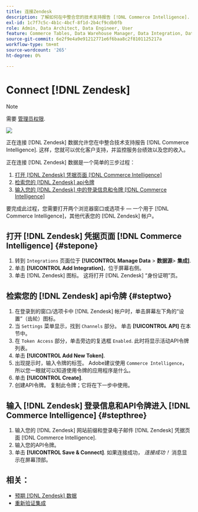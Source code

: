 ```yaml
---
title: 连接Zendesk
description: 了解如何在中整合您的技术支持报告 [!DNL Commerce Intelligence].
exl-id: 1c7f7c5c-4b1c-4bcf-8f1d-2b4cf9cdb0fb
role: Admin, Data Architect, Data Engineer, User
feature: Commerce Tables, Data Warehouse Manager, Data Integration, Data Import/Export
source-git-commit: 6e2f9e4a9e91212771e6f6baa8c2f8101125217a
workflow-type: tm+mt
source-wordcount: '265'
ht-degree: 0%

---
```


# Connect [!DNL Zendesk]

>[!NOTE]
>
>需要 [管理员权限](../../../administrator/user-management/user-management.md).

![](../../../assets/Zendesk_logo.png)

正在连接 [!DNL Zendesk] 数据允许您在中整合技术支持报告 [!DNL Commerce Intelligence]. 这样，您就可以优化客户支持，并监控服务台绩效以及您的收入。

正在连接 [!DNL Zendesk] 数据是一个简单的三步过程：

1. [打开 [!DNL Zendesk] 凭据页面 [!DNL Commerce Intelligence]](#stepone)
1. [检索您的 [!DNL Zendesk] api令牌](#steptwo)
1. [输入您的 [!DNL Zendesk] 中的登录信息和令牌 [!DNL Commerce Intelligence]](#stepthree)

要完成此过程，您需要打开两个浏览器窗口或选项卡 — 一个用于 [!DNL Commerce Intelligence]，其他代表您的 [!DNL Zendesk] 帐户。

## 打开 [!DNL Zendesk] 凭据页面 [!DNL Commerce Intelligence] {#stepone}

1. 转到 `Integrations` 页面位于 **[!UICONTROL Manage Data** > **&#x200B;数据源&#x200B;**> **集成]**.
1. 单击 **[!UICONTROL Add Integration]**，位于屏幕右侧。
1. 单击 [!DNL Zendesk] 图标。 这将打开 [!DNL Zendesk] “身份证明”页。

## 检索您的 [!DNL Zendesk] api令牌 {#steptwo}

1. 在登录到的窗口/选项卡中 [!DNL Zendesk] 帐户时，单击屏幕左下角的“设置”（齿轮）图标。
1. 当 `Settings` 菜单显示，找到 `Channels` 部分。 单击 **[!UICONTROL API]** 在本节中。
1. 在 `Token Access` 部分，单击旁边的复选框 `Enabled`. 此时将显示活动API令牌列表。
1. 单击 **[!UICONTROL Add New Token]**.
1. 出现提示时，输入令牌的标签。 Adobe建议使用 `Commerce Intelligence`，所以您一眼就可以知道使用令牌的应用程序是什么。
1. 单击 **[!UICONTROL Create]**.
1. 创建API令牌。 复制此令牌；它将在下一步中使用。

## 输入 [!DNL Zendesk] 登录信息和API令牌进入 [!DNL Commerce Intelligence] {#stepthree}

1. 输入您的 [!DNL Zendesk] 网站前缀和登录电子邮件 [!DNL Zendesk] 凭据页面 [!DNL Commerce Intelligence].
1. 输入您的API令牌。
1. 单击 **[!UICONTROL Save & Connect]**. 如果连接成功， *连接成功！* 消息显示在屏幕顶部。

## 相关：

* [预期 [!DNL Zendesk] 数据](../integrations/exp-zendesk-data.md)
* [重新验证集成](https://experienceleague.adobe.com/docs/commerce-knowledge-base/kb/how-to/mbi-reauthenticating-integrations.html)
